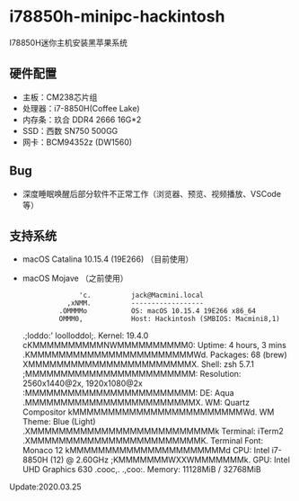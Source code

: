 # i78850h-minipc-hackintosh
I78850H迷你主机安装黑苹果系统
## 硬件配置
* 主板：CM238芯片组
* 处理器：i7-8850H(Coffee Lake)
* 内存条：玖合 DDR4 2666 16G*2
* SSD：西数 SN750 500GG
* 网卡：BCM94352z (DW1560) 

## Bug

- 深度睡眠唤醒后部分软件不正常工作（浏览器、预览、视频播放、VSCode等）

## 支持系统

- macOS Catalina 10.15.4 (19E266) （目前使用）
- macOS Mojave （之前使用）

                    'c.          jack@Macmini.local
                 ,xNMM.          ------------------
               .OMMMMo           OS: macOS 10.15.4 19E266 x86_64
               OMMM0,            Host: Hackintosh (SMBIOS: Macmini8,1)
     .;loddo:' loolloddol;.      Kernel: 19.4.0
   cKMMMMMMMMMMNWMMMMMMMMMM0:    Uptime: 4 hours, 3 mins
 .KMMMMMMMMMMMMMMMMMMMMMMMWd.    Packages: 68 (brew)
 XMMMMMMMMMMMMMMMMMMMMMMMX.      Shell: zsh 5.7.1
;MMMMMMMMMMMMMMMMMMMMMMMM:       Resolution: 2560x1440@2x, 1920x1080@2x
:MMMMMMMMMMMMMMMMMMMMMMMM:       DE: Aqua
.MMMMMMMMMMMMMMMMMMMMMMMMX.      WM: Quartz Compositor
 kMMMMMMMMMMMMMMMMMMMMMMMMWd.    WM Theme: Blue (Light)
 .XMMMMMMMMMMMMMMMMMMMMMMMMMMk   Terminal: iTerm2
  .XMMMMMMMMMMMMMMMMMMMMMMMMK.   Terminal Font: Monaco 12
    kMMMMMMMMMMMMMMMMMMMMMMd     CPU: Intel i7-8850H (12) @ 2.60GHz
     ;KMMMMMMMWXXWMMMMMMMk.      GPU: Intel UHD Graphics 630
       .cooc,.    .,coo:.        Memory: 11128MiB / 32768MiB

Update:2020.03.25
